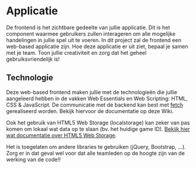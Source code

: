 # Applicatie

De frontend is het zichtbare gedeelte van jullie applicatie. Dit is het component waarmee gebruikers zullen interageren om alle mogelijke handelingen in jullie spel uit te voeren. In dit project zal de frontend een web-based applicatie zijn.
Hoe deze applicatie er uit ziet, bepaal je samen met je team. Toon jullie creativiteit en zorg dat het geheel gebruiksvriendelijk is!

## Technologie

Deze web-based frontend maken jullie met de technologieën die jullie aangeleerd hebben in de vakken Web Essentials en Web Scripting: HTML, CSS & JavaScript. De communicatie met de backend kan best met [fetch](Client%20server%20architectuur#fetch) gerealiseerd worden. Bekijk hiervoor de documentatie op deze Wiki.

Ook het gebruik van HTML5 Web Storage (localstorage) kan zeker van pas komen om lokaal wat data op te slaan (bv. het huidige game ID). [Bekijk hier wat documentatie over HTML5 Web Storage](https://drive.google.com/file/d/1WI-g1CTx_QGmnkIZ7f7uqwoJtXd6s7D9/view).

Het is toegelaten om andere libraries te gebruiken (jQuery, Bootstrap, ...). Zorg er in dat geval wel voor dat alle teamleden op de hoogte zijn van de werking van de code!!
